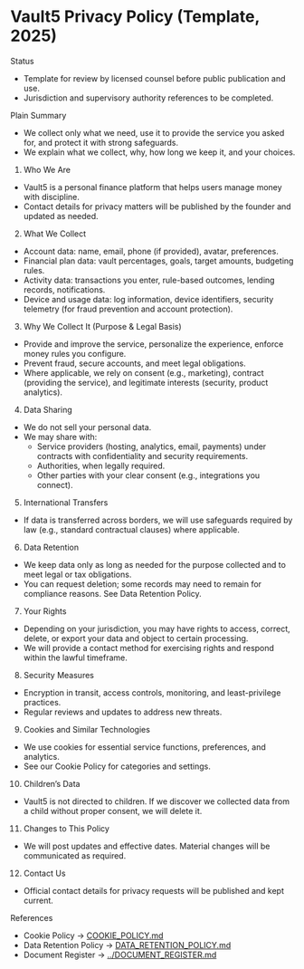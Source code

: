 # Vault5 Privacy Policy (Template, 2025)

Status
- Template for review by licensed counsel before public publication and use.
- Jurisdiction and supervisory authority references to be completed.

Plain Summary
- We collect only what we need, use it to provide the service you asked for, and protect it with strong safeguards.
- We explain what we collect, why, how long we keep it, and your choices.

1) Who We Are
- Vault5 is a personal finance platform that helps users manage money with discipline.
- Contact details for privacy matters will be published by the founder and updated as needed.

2) What We Collect
- Account data: name, email, phone (if provided), avatar, preferences.
- Financial plan data: vault percentages, goals, target amounts, budgeting rules.
- Activity data: transactions you enter, rule-based outcomes, lending records, notifications.
- Device and usage data: log information, device identifiers, security telemetry (for fraud prevention and account protection).

3) Why We Collect It (Purpose & Legal Basis)
- Provide and improve the service, personalize the experience, enforce money rules you configure.
- Prevent fraud, secure accounts, and meet legal obligations.
- Where applicable, we rely on consent (e.g., marketing), contract (providing the service), and legitimate interests (security, product analytics).

4) Data Sharing
- We do not sell your personal data.
- We may share with:
  - Service providers (hosting, analytics, email, payments) under contracts with confidentiality and security requirements.
  - Authorities, when legally required.
  - Other parties with your clear consent (e.g., integrations you connect).

5) International Transfers
- If data is transferred across borders, we will use safeguards required by law (e.g., standard contractual clauses) where applicable.

6) Data Retention
- We keep data only as long as needed for the purpose collected and to meet legal or tax obligations.
- You can request deletion; some records may need to remain for compliance reasons. See Data Retention Policy.

7) Your Rights
- Depending on your jurisdiction, you may have rights to access, correct, delete, or export your data and object to certain processing.
- We will provide a contact method for exercising rights and respond within the lawful timeframe.

8) Security Measures
- Encryption in transit, access controls, monitoring, and least-privilege practices.
- Regular reviews and updates to address new threats.

9) Cookies and Similar Technologies
- We use cookies for essential service functions, preferences, and analytics.
- See our Cookie Policy for categories and settings.

10) Children’s Data
- Vault5 is not directed to children. If we discover we collected data from a child without proper consent, we will delete it.

11) Changes to This Policy
- We will post updates and effective dates. Material changes will be communicated as required.

12) Contact Us
- Official contact details for privacy requests will be published and kept current.

References
- Cookie Policy → [COOKIE_POLICY.md](./COOKIE_POLICY.md)
- Data Retention Policy → [DATA_RETENTION_POLICY.md](./DATA_RETENTION_POLICY.md)
- Document Register → [../DOCUMENT_REGISTER.md](../DOCUMENT_REGISTER.md)